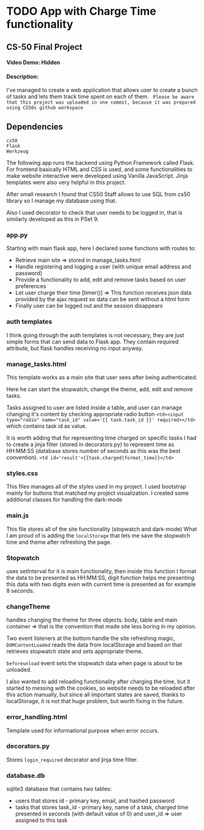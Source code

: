 # TODO App with Charge Time functionality
## CS-50 Final Project
#### Video Demo:  Hidden
#### Description:

I've managed to create a web application that allows user to create a bunch of tasks and lets them track time spent on each of them.
` Please be aware that this project was uploaded in one commit, because it was prepared using CS50s github workspace`
## Dependencies

```
cs50
Flask
Werkzeug
```

The following app runs the backend using Python Framework called Flask. For frontend basically HTML and CSS is used, and some functionalities to make
website interactive were developed using Vanilla JavaScript. Jinja templates were also very helpful in this project.

After small research I found that CS50 Staff allows to use SQL from cs50 library so I manage my database using that.

Also I used decorator to check that user needs to be logged in, that is similarly developed as this in PSet 9.


### app.py

Starting with main flask app, here I declared some functions with routes to:
* Retrieve main site => stored in manage_tasks.html
* Handle registering and logging a user (with unique email address and password)
* Provide a functionality to add, edit and remove tasks based on user preferences
* Let user charge their time [timer()] => This function receives json data provided by the ajax request so data can be sent without a html form
* Finally user can be logged out and the session disappears

### auth templates

I think going through the auth templates is not necessary, they are just simple forms that can send data to Flask app.
They contain required attribute, but flask handles receiving no input anyway.

### manage_tasks.html

This template works as a main site that user sees after being authenticated.

Here he can start the stopwatch, change the theme, add, edit and remove tasks.

Tasks assigned to user are listed inside a table, and user can manage changing it's content by checking appropriate radio button
`<td><input type="radio" name="task_id" value='{{ task.task_id }}' required></td>`
which contains task id as value.

It is worth adding that for representing time charged on specific tasks I had to create a jinja filter (stored in decorators.py) to represent time as HH:MM:SS (database stores number of seconds as this was the best convention).
`<td id='result'>{{task.charged|format_time}}</td>`

### styles.css

This files manages all of the styles used in my project. I used bootstrap mainly for buttons that matched my project visualization.
I created some additional classes for handling the dark-mode


### main.js
This file stores all of the site functionality (stopwatch and dark-mode)
What I am proud of is adding the `localStorage` that lets me save the stopwatch time and theme after refreshing the page.

### Stopwatch
uses setInterval for it is main functionality, then inside this function I format the data to be presented as HH:MM:SS,
digit function helps me presenting this data with two digits even with current time is presented as for example 8 seconds.

### changeTheme
handles changing the theme for three objects: body, table and main container => that is the convention that made site less boring in my opinion.

Two event listeners at the bottom handle the site refreshing magic, `DOMContentLoaded` reads the data from localStorage and based on that retrieves stopwatch state and sets appropriate theme.

`beforeunload` event sets the stopwatch data when page is about to be unloaded.

I also wanted to add reloading functionality after charging the time, but it started to messing with the cookies, so website needs to be reloaded after this action manually, but since all important states are saved, thanks to localStorage, it is not that huge problem, but worth fixing in the future.

### error_handling.html

Template used for informational purpose when error occurs.

### decorators.py

Stores `login_required` decorator and jinja time filter.


### database.db

sqlite3 database that contains two tables:
* users that stores id - primary key, email, and hashed password
* tasks that stores task_id - primary key, name of a task, charged time presented in seconds (with default value of 0) and user_id => user assigned to this task

